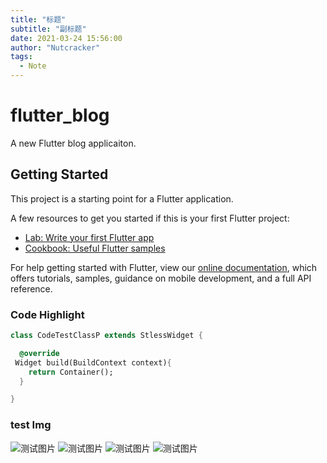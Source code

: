```yaml
---
title: "标题"
subtitle: "副标题"
date: 2021-03-24 15:56:00
author: "Nutcracker"
tags:
  - Note
---
```



# flutter_blog

A new Flutter blog applicaiton.

## Getting Started

This project is a starting point for a Flutter application.

A few resources to get you started if this is your first Flutter project:

- [Lab: Write your first Flutter app](https://flutter.dev/docs/get-started/codelab)
- [Cookbook: Useful Flutter samples](https://flutter.dev/docs/cookbook)

For help getting started with Flutter, view our
[online documentation](https://flutter.dev/docs), which offers tutorials,
samples, guidance on mobile development, and a full API reference.

### Code Highlight
```dart
class CodeTestClassP extends StlessWidget {

  @override
 Widget build(BuildContext context){
    return Container();
  }

}
```


### test Img
![测试图片](resource:static/images/flutter-hero-laptop2.png)
![测试图片](flutter-hero-laptop2.png)
![测试图片](https://nutcracker.top/img/user.jpg)
![测试图片](flutter-hero-laptop2.png)